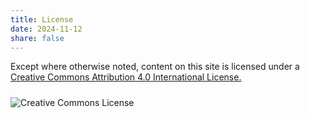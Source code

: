 ```yaml
---
title: License
date: 2024-11-12
share: false
---
```


Except where otherwise noted, content on this site is licensed under a [Creative Commons Attribution 4.0 International License.](https://creativecommons.org/licenses/by/4.0/)

<a href="https://creativecommons.org/licenses/by/4.0/">
  <img src="https://i.creativecommons.org/l/by/4.0/88x31.png" alt="Creative Commons License" style="display: inline-block; margin-top: 10px;">
</a>